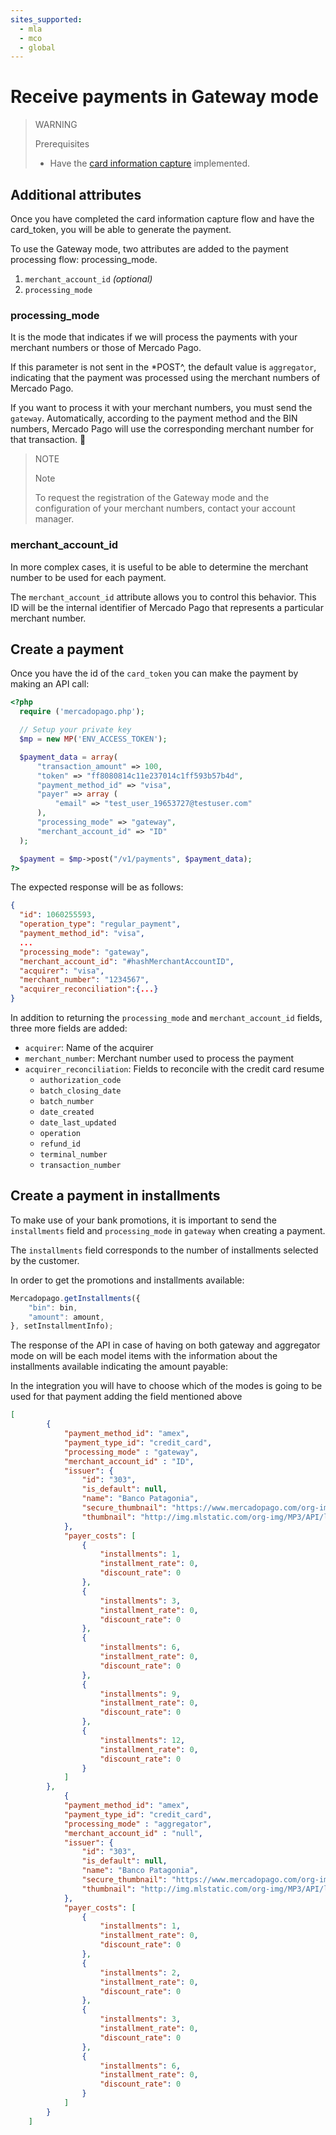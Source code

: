 ```yaml
---
sites_supported:
  - mla
  - mco
  - global
---
```


# Receive payments in Gateway mode

> WARNING
>
> Prerequisites
>
> * Have the [card information capture](/guides/payments/api/receiving-payment-by-card.en.md#bookmark_collect_card_information) implemented.

## Additional attributes

Once you have completed the card information capture flow and have the card_token, you will be able to generate the payment.

To use the Gateway mode, two attributes are added to the payment processing flow:
processing_mode.
1. `merchant_account_id` _(optional)_
2. `processing_mode`

### processing\_mode

It is the mode that indicates if we will process the payments with your merchant numbers or those of Mercado Pago.

If this parameter is not sent in the *POST^, the default value is `aggregator`, indicating that the payment was processed using the merchant numbers of Mercado Pago.

If you want to process it with your merchant numbers, you must send the `gateway`. Automatically, according to the payment method and the BIN numbers, Mercado Pago will use the corresponding merchant number for that transaction.

> NOTE
>
> Note
>
> To request the registration of the Gateway mode and the configuration of your merchant numbers, contact your account manager.

### merchant_account_id

In more complex cases, it is useful to be able to determine the merchant number to be used for each payment.

The `merchant_account_id` attribute allows you to control this behavior. This ID will be the internal identifier of Mercado Pago that represents a particular merchant number.

## Create a payment

Once you have the id of the `card_token` you can make the payment by making an API call:

```php
<?php
  require ('mercadopago.php');

  // Setup your private key
  $mp = new MP('ENV_ACCESS_TOKEN');

  $payment_data = array(
      "transaction_amount" => 100,
      "token" => "ff8080814c11e237014c1ff593b57b4d",
      "payment_method_id" => "visa",
      "payer" => array (
          "email" => "test_user_19653727@testuser.com"
      ),
      "processing_mode" => "gateway",
      "merchant_account_id" => "ID"
  );

  $payment = $mp->post("/v1/payments", $payment_data);
?>
```

The expected response will be as follows:

```json
{
  "id": 1060255593,
  "operation_type": "regular_payment",
  "payment_method_id": "visa",
  ...
  "processing_mode": "gateway",
  "merchant_account_id": "#hashMerchantAccountID",
  "acquirer": "visa",
  "merchant_number": "1234567",
  "acquirer_reconciliation":{...}
}
```

In addition to returning the `processing_mode` and `merchant_account_id` fields, three more fields are added:

* `acquirer`: Name of the acquirer
* `merchant_number`: Merchant number used to process the payment
* `acquirer_reconciliation`: Fields to reconcile with the credit card resume
  * `authorization_code`
  * `batch_closing_date`
  * `batch_number`
  * `date_created`
  * `date_last_updated`
  * `operation`
  * `refund_id`
  * `terminal_number`
  * `transaction_number`

## Create a payment in installments

To make use of your bank promotions, it is important to send the `installments` field and `processing_mode` in `gateway` when creating a payment.

The `installments` field corresponds to the number of installments selected by the customer.

In order to get the promotions and installments available:

```javascript
Mercadopago.getInstallments({
    "bin": bin,
    "amount": amount,
}, setInstallmentInfo);
```

The response of the API in case of having on both gateway and aggregator mode on will be each model items with the information about the installments available indicating the amount payable:

In the integration you will have to choose which of the modes is going to be used for that payment adding the field mentioned above
```json
[
        {
            "payment_method_id": "amex",
            "payment_type_id": "credit_card",
            "processing_mode" : "gateway",
            "merchant_account_id" : "ID",
            "issuer": {
                "id": "303",
                "is_default": null,
                "name": "Banco Patagonia",
                "secure_thumbnail": "https://www.mercadopago.com/org-img/MP3/API/logos/303.gif",
                "thumbnail": "http://img.mlstatic.com/org-img/MP3/API/logos/303.gif"
            },
            "payer_costs": [
                {
                    "installments": 1,
                    "installment_rate": 0,
                    "discount_rate": 0
                },
                {
                    "installments": 3,
                    "installment_rate": 0,
                    "discount_rate": 0
                },          
                {
                    "installments": 6,
                    "installment_rate": 0,
                    "discount_rate": 0
                },            
                {
                    "installments": 9,
                    "installment_rate": 0,
                    "discount_rate": 0
                },
                {
                    "installments": 12,
                    "installment_rate": 0,
                    "discount_rate": 0
                }
            ]
        },
            {
            "payment_method_id": "amex",
            "payment_type_id": "credit_card",
            "processing_mode" : "aggregator",
            "merchant_account_id" : "null",
            "issuer": {
                "id": "303",
                "is_default": null,
                "name": "Banco Patagonia",
                "secure_thumbnail": "https://www.mercadopago.com/org-img/MP3/API/logos/303.gif",
                "thumbnail": "http://img.mlstatic.com/org-img/MP3/API/logos/303.gif"
            },
            "payer_costs": [
                {
                    "installments": 1,
                    "installment_rate": 0,
                    "discount_rate": 0
                },
                {
                    "installments": 2,
                    "installment_rate": 0,
                    "discount_rate": 0
                },
                {
                    "installments": 3,
                    "installment_rate": 0,
                    "discount_rate": 0
                },
                {
                    "installments": 6,
                    "installment_rate": 0,
                    "discount_rate": 0
                }
            ]
        }
    ]
```
